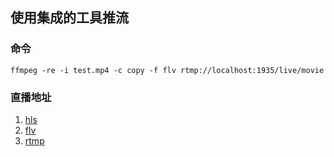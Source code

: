 ## 使用集成的工具推流

### 命令

```shell
ffmpeg -re -i test.mp4 -c copy -f flv rtmp://localhost:1935/live/movie
```

### 直播地址

1. [hls](http://127.0.0.1:7002/live/movie.m3u8)
2. [flv](http://127.0.0.1:7001/live/movie.flv)
3. [rtmp](rtmp://localhost:1935/live/movie)
